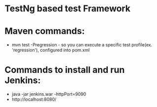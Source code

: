 # TestNg based test Framework 

# Maven commands:
- mvn test -Pregression - so you can execute a specific test profile(ex. 'regression'), configured into pom.xml

# Commands to install and run Jenkins:
- java -jar jenkins.war -httpPort=9090
- http://localhost:8080/